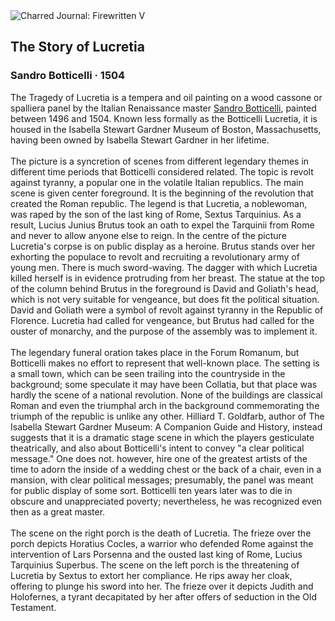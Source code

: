 <div class="artwork-of-the-day">
  <div class="container">
    <div class="img-wrapper">
      <img
        src="https://uploads0.wikiart.org/images/sandro-botticelli/the-story-of-lucretia-1504(1).jpg!Large.jpg"
        alt="Charred Journal: Firewritten V" />
    </div>
    <div class="artwork-detail">
      <div class="artwork-origin"> 
        <h2 class="artwork-name">The Story of Lucretia</h2>
        <h3 class="artist">
          Sandro Botticelli
                    ·  1504
        </h3>
      </div>
      <p class="description">
        <span class="artwork-description-text ng-binding" ng-bind-html="viewModel.ArtworkOfTheDay.Description | unsafe">The Tragedy of Lucretia is a tempera and oil painting on a wood cassone or spalliera panel by the Italian Renaissance master <a target="_blank" href="/en/sandro-botticelli">Sandro Botticelli</a>, painted between 1496 and 1504. Known less formally as the Botticelli Lucretia, it is housed in the Isabella Stewart Gardner Museum of Boston, Massachusetts, having been owned by Isabella Stewart Gardner in her lifetime.
<br>
<br>The picture is a syncretion of scenes from different legendary themes in different time periods that Botticelli considered related. The topic is revolt against tyranny, a popular one in the volatile Italian republics. The main scene is given center foreground. It is the beginning of the revolution that created the Roman republic. The legend is that Lucretia, a noblewoman, was raped by the son of the last king of Rome, Sextus Tarquinius. As a result, Lucius Junius Brutus took an oath to expel the Tarquinii from Rome and never to allow anyone else to reign. In the centre of the picture Lucretia's corpse is on public display as a heroine. Brutus stands over her exhorting the populace to revolt and recruiting a revolutionary army of young men. There is much sword-waving. The dagger with which Lucretia killed herself is in evidence protruding from her breast. The statue at the top of the column behind Brutus in the foreground is David and Goliath's head, which is not very suitable for vengeance, but does fit the political situation. David and Goliath were a symbol of revolt against tyranny in the Republic of Florence. Lucretia had called for vengeance, but Brutus had called for the ouster of monarchy, and the purpose of the assembly was to implement it.
<br>
<br>The legendary funeral oration takes place in the Forum Romanum, but Botticelli makes no effort to represent that well-known place. The setting is a small town, which can be seen trailing into the countryside in the background; some speculate it may have been Collatia, but that place was hardly the scene of a national revolution. None of the buildings are classical Roman and even the triumphal arch in the background commemorating the triumph of the republic is unlike any other. Hilliard T. Goldfarb, author of The Isabella Stewart Gardner Museum: A Companion Guide and History, instead suggests that it is a dramatic stage scene in which the players gesticulate theatrically, and also about Botticelli's intent to convey "a clear political message." One does not. however, hire one of the greatest artists of the time to adorn the inside of a wedding chest or the back of a chair, even in a mansion, with clear political messages; presumably, the panel was meant for public display of some sort. Botticelli ten years later was to die in obscure and unappreciated poverty; nevertheless, he was recognized even then as a great master.
<br>
<br>The scene on the right porch is the death of Lucretia. The frieze over the porch depicts Horatius Cocles, a warrior who defended Rome against the intervention of Lars Porsenna and the ousted last king of Rome, Lucius Tarquinius Superbus. The scene on the left porch is the threatening of Lucretia by Sextus to extort her compliance. He rips away her cloak, offering to plunge his sword into her. The frieze over it depicts Judith and Holofernes, a tyrant decapitated by her after offers of seduction in the Old Testament.</span>
                        <div class="text-shadow-container" ng-show="showShadow" style=""></div>
      </p>
    </div>
  </div>

</div>
